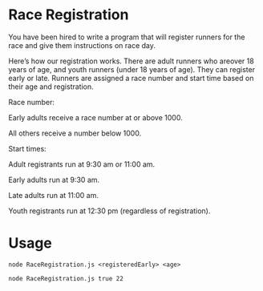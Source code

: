 # Race Registration

You have been hired to write a program that will register runners for the race and give them instructions on race day.

Here’s how our registration works. There are adult runners who areover 18 years of age, and youth runners (under 18 years of age). They can register early or late. Runners are assigned a race number and start time based on their age and registration.

Race number:

Early adults receive a race number at or above 1000.

All others receive a number below 1000.

Start times:

Adult registrants run at 9:30 am or 11:00 am.

Early adults run at 9:30 am.

Late adults run at 11:00 am.

Youth registrants run at 12:30 pm (regardless of registration).

# Usage

`node RaceRegistration.js <registeredEarly> <age>`

`node RaceRegistration.js true 22`
